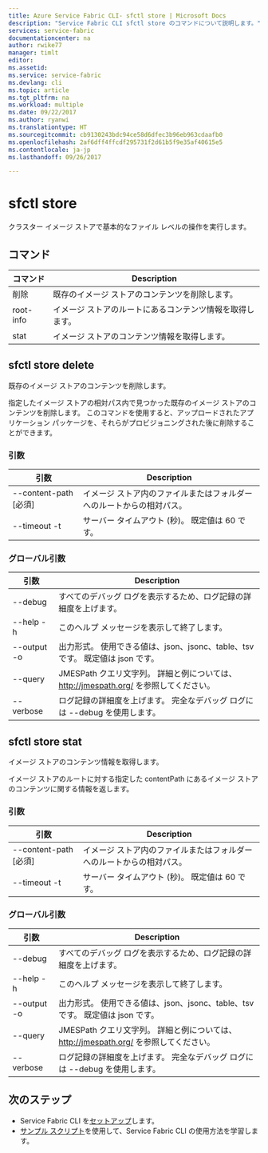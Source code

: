 ```yaml
---
title: Azure Service Fabric CLI- sfctl store | Microsoft Docs
description: "Service Fabric CLI sfctl store のコマンドについて説明します。"
services: service-fabric
documentationcenter: na
author: rwike77
manager: timlt
editor: 
ms.assetid: 
ms.service: service-fabric
ms.devlang: cli
ms.topic: article
ms.tgt_pltfrm: na
ms.workload: multiple
ms.date: 09/22/2017
ms.author: ryanwi
ms.translationtype: HT
ms.sourcegitcommit: cb9130243bdc94ce58d6dfec3b96eb963cdaafb0
ms.openlocfilehash: 2af6dff4ffcdf295731f2d61b5f9e35af40615e5
ms.contentlocale: ja-jp
ms.lasthandoff: 09/26/2017

---
```

# <a name="sfctl-store"></a>sfctl store
クラスター イメージ ストアで基本的なファイル レベルの操作を実行します。

## <a name="commands"></a>コマンド

|コマンド|Description|
| --- | --- |
|    削除| 既存のイメージ ストアのコンテンツを削除します。|
|    root-info| イメージ ストアのルートにあるコンテンツ情報を取得します。|
|    stat  | イメージ ストアのコンテンツ情報を取得します。|


## <a name="sfctl-store-delete"></a>sfctl store delete
既存のイメージ ストアのコンテンツを削除します。

指定したイメージ ストアの相対パス内で見つかった既存のイメージ ストアのコンテンツを削除します。 このコマンドを使用すると、アップロードされたアプリケーション パッケージを、それらがプロビジョニングされた後に削除することができます。

### <a name="arguments"></a>引数

|引数|Description|
| --- | --- |
| --content-path [必須]| イメージ ストア内のファイルまたはフォルダーへのルートからの相対パス。|
| --timeout -t          | サーバー タイムアウト (秒)。  既定値は 60 です。|

### <a name="global-arguments"></a>グローバル引数

|引数|Description|
| --- | --- |
| --debug               | すべてのデバッグ ログを表示するため、ログ記録の詳細度を上げます。|
| --help -h             | このヘルプ メッセージを表示して終了します。|
| --output -o           | 出力形式。  使用できる値は、json、jsonc、table、tsv です。  既定値は json です。|
| --query               | JMESPath クエリ文字列。 詳細と例については、http://jmespath.org/ を参照してください。|
| --verbose             | ログ記録の詳細度を上げます。 完全なデバッグ ログには --debug を使用します。|

## <a name="sfctl-store-stat"></a>sfctl store stat
イメージ ストアのコンテンツ情報を取得します。

イメージ ストアのルートに対する指定した contentPath にあるイメージ ストアのコンテンツに関する情報を返します。

### <a name="arguments"></a>引数

|引数|Description|
| --- | --- |
| --content-path [必須]| イメージ ストア内のファイルまたはフォルダーへのルートからの相対パス。|
| --timeout -t          | サーバー タイムアウト (秒)。  既定値は 60 です。|

### <a name="global-arguments"></a>グローバル引数

|引数|Description|
| --- | --- |
| --debug               | すべてのデバッグ ログを表示するため、ログ記録の詳細度を上げます。|
| --help -h             | このヘルプ メッセージを表示して終了します。|
| --output -o           | 出力形式。  使用できる値は、json、jsonc、table、tsv です。  既定値は json です。|
| --query               | JMESPath クエリ文字列。 詳細と例については、http://jmespath.org/ を参照してください。|
| --verbose             | ログ記録の詳細度を上げます。 完全なデバッグ ログには --debug を使用します。|

## <a name="next-steps"></a>次のステップ
- Service Fabric CLI を[セットアップ](service-fabric-cli.md)します。
- [サンプル スクリプト](/azure/service-fabric/scripts/sfctl-upgrade-application)を使用して、Service Fabric CLI の使用方法を学習します。
